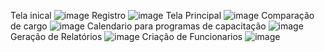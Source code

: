 Tela inical
![image](https://github.com/user-attachments/assets/eb529547-5770-49b2-9af5-0a429e4cc1e8)
Registro
![image](https://github.com/user-attachments/assets/c937dc67-5cc0-477b-be09-c4eecf68ff6c)
Tela Principal
![image](https://github.com/user-attachments/assets/604179bf-cd14-499b-9484-0dfa38d0081f)
Comparação de cargo
![image](https://github.com/user-attachments/assets/8abc7ca8-1c1d-4774-b61a-cbd77228fc20)
Calendario para programas de capacitação
![image](https://github.com/user-attachments/assets/3f54ecd7-169d-4928-876b-10575168f7f7)
Geração de Relatórios
![image](https://github.com/user-attachments/assets/9096635e-fbf7-4fbe-b10a-2bb00e4f746e)
Criação de Funcionarios
![image](https://github.com/user-attachments/assets/20c01464-253b-4c76-8c37-6df5797c8919)

